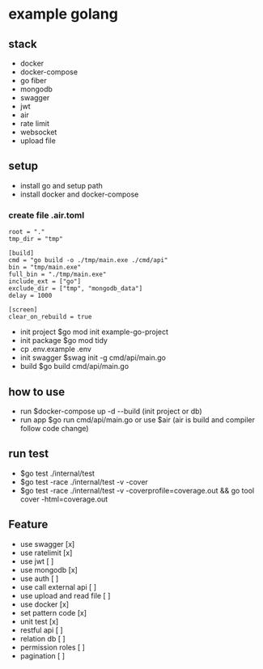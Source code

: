 # example golang

## stack

- docker
- docker-compose
- go fiber
- mongodb
- swagger
- jwt
- air
- rate limit
- websocket
- upload file

## setup

- install go and setup path
- install docker and docker-compose

### create file .air.toml

```
root = "."
tmp_dir = "tmp"

[build]
cmd = "go build -o ./tmp/main.exe ./cmd/api"
bin = "tmp/main.exe"
full_bin = "./tmp/main.exe"
include_ext = ["go"]
exclude_dir = ["tmp", "mongodb_data"]
delay = 1000

[screen]
clear_on_rebuild = true
```

- init project $go mod init example-go-project
- init package $go mod tidy
- cp .env.example .env
- init swagger $swag init -g cmd/api/main.go
- build $go build cmd/api/main.go

## how to use

- run $docker-compose up -d --build (init project or db)
- run app $go run cmd/api/main.go or use $air (air is build and compiler follow code change)

## run test

- $go test ./internal/test
- $go test -race ./internal/test -v -cover
- $go test -race ./internal/test -v -coverprofile=coverage.out && go tool cover -html=coverage.out

## Feature

- use swagger [x]
- use ratelimit [x]
- use jwt [ ]
- use mongodb [x]
- use auth [ ]
- use call external api [ ]
- use upload and read file [ ]
- use docker [x]
- set pattern code [x]
- unit test [x]
- restful api [ ]
- relation db [ ]
- permission roles [ ]
- pagination [ ]
